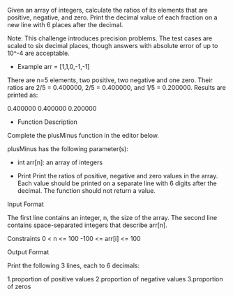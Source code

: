 Given an array of integers, calculate the ratios of its elements that are positive, negative, and zero. Print the decimal value of each fraction on a new line with 6 places after the decimal.

Note: This challenge introduces precision problems. The test cases are scaled to six decimal places, though answers with absolute error of up to 10^-4 are acceptable.

- Example
arr = [1,1,0,-1,-1]

There are n=5 elements, two positive, two negative and one zero. Their ratios are 2/5 = 0.400000, 2/5 = 0.400000, and 1/5 = 0.200000. Results are printed as:

0.400000
0.400000
0.200000

- Function Description

Complete the plusMinus function in the editor below.

plusMinus has the following parameter(s):

- int arr[n]: an array of integers

- Print
Print the ratios of positive, negative and zero values in the array. Each value should be printed on a separate line with 6 digits after the decimal. The function should not return a value.

Input Format

The first line contains an integer, n, the size of the array.
The second line contains  space-separated integers that describe arr[n].

Constraints
0 < n <= 100
-100 <= arr[i] <= 100


Output Format

Print the following 3 lines, each to 6 decimals:

1.proportion of positive values
2.proportion of negative values
3.proportion of zeros